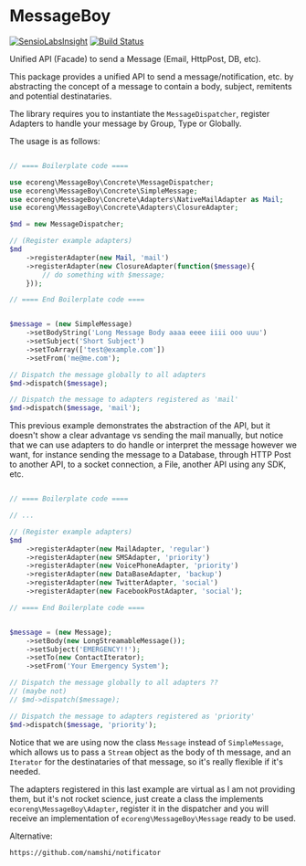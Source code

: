 MessageBoy
==========
[![SensioLabsInsight](https://insight.sensiolabs.com/projects/3e8fad1e-d0ef-41b4-98b9-8ee977390b34/mini.png)](https://insight.sensiolabs.com/projects/3e8fad1e-d0ef-41b4-98b9-8ee977390b34) [![Build Status](https://travis-ci.org/ecoreng/messageboy.svg)](https://travis-ci.org/ecoreng/messageboy)

Unified API (Facade) to send a Message (Email, HttpPost, DB, etc).


This package provides a unified API to send a message/notification, etc. by abstracting the concept of a message to contain a body, subject, remitents and potential destinataries.


The library requires you to instantiate the ``MessageDispatcher``, register Adapters to handle your message by Group, Type or Globally.

The usage is as follows:

```php

// ==== Boilerplate code ====

use ecoreng\MessageBoy\Concrete\MessageDispatcher;
use ecoreng\MessageBoy\Concrete\SimpleMessage;
use ecoreng\MessageBoy\Concrete\Adapters\NativeMailAdapter as Mail;
use ecoreng\MessageBoy\Concrete\Adapters\ClosureAdapter;

$md = new MessageDispatcher;

// (Register example adapters)
$md
	->registerAdapter(new Mail, 'mail')
	->registerAdapter(new ClosureAdapter(function($message){
		// do something with $message;
	}));

// ==== End Boilerplate code ====


$message = (new SimpleMessage)
	->setBodyString('Long Message Body aaaa eeee iiii ooo uuu')
	->setSubject('Short Subject')
	->setToArray(['test@example.com'])
	->setFrom('me@me.com');

// Dispatch the message globally to all adapters
$md->dispatch($message);

// Dispatch the message to adapters registered as 'mail'
$md->dispatch($message, 'mail');

```

This previous example demonstrates the abstraction of the API, but it doesn't show a clear advantage vs sending the mail manually, but notice that we can use adapters to do handle or interpret the message however we want, for instance sending the message to a Database, through HTTP Post to another API, to a socket connection, a File, another API using any SDK, etc.

```php

// ==== Boilerplate code ====

// ...

// (Register example adapters)
$md
	->registerAdapter(new MailAdapter, 'regular')
	->registerAdapter(new SMSAdapter, 'priority')
	->registerAdapter(new VoicePhoneAdapter, 'priority')
	->registerAdapter(new DataBaseAdapter, 'backup')
	->registerAdapter(new TwitterAdapter, 'social')
	->registerAdapter(new FacebookPostAdapter, 'social');

// ==== End Boilerplate code ====


$message = (new Message);
	->setBody(new LongStreamableMessage());
	->setSubject('EMERGENCY!!');
	->setTo(new ContactIterator);
	->setFrom('Your Emergency System');

// Dispatch the message globally to all adapters ?? 
// (maybe not)
// $md->dispatch($message);

// Dispatch the message to adapters registered as 'priority'
$md->dispatch($message, 'priority');
```

Notice that we are using now the class ``Message`` instead of ``SimpleMessage``, which allows us to pass a ``Stream`` object as the body of th message, and an ``Iterator`` for the destinataries of that message, so it's really flexible if it's needed.

The adapters registered in this last example are virtual as I am not providing them, but it's not rocket science, just create a class the implements ``ecoreng\MessageBoy\Adapter``, register it in the dispatcher and you will receive an implementation of ``ecoreng\MessageBoy\Message`` ready to be used.

Alternative:

```
https://github.com/namshi/notificator
```
